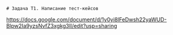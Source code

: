     # Задача Т1. Написание тест-кейсов

https://docs.google.com/document/d/1y0yi8lFeDwsh22yaWUD-Blpw2Ia9yzsNvfZ3xgkg3lI/edit?usp=sharing